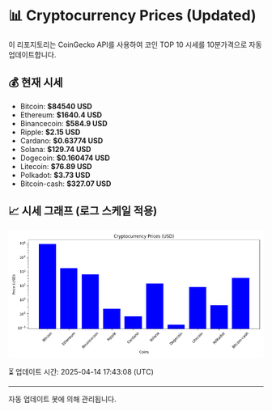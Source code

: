 
# 📊 Cryptocurrency Prices (Updated)

이 리포지토리는 CoinGecko API를 사용하여 코인 TOP 10 시세를 10분가격으로 자동 업데이트합니다.

## 💰 현재 시세
- Bitcoin: **$84540 USD**
- Ethereum: **$1640.4 USD**
- Binancecoin: **$584.9 USD**
- Ripple: **$2.15 USD**
- Cardano: **$0.63774 USD**
- Solana: **$129.74 USD**
- Dogecoin: **$0.160474 USD**
- Litecoin: **$76.89 USD**
- Polkadot: **$3.73 USD**
- Bitcoin-cash: **$327.07 USD**

## 📈 시세 그래프 (로그 스케일 적용)
![Crypto Prices](crypto_prices.png)

⏳ 업데이트 시간: 2025-04-14 17:43:08 (UTC)

---
자동 업데이트 봇에 의해 관리됩니다.
